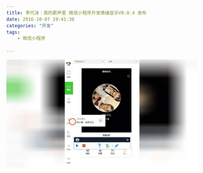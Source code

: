 ```yaml
---
title: 李代沫：我的歌声里 微信小程序开发情绪音乐V0.0.4 发布
date: 2016-10-07 19:41:38
categories: "开发"
tags:
	- 微信小程序

---
```


[![FRMA-ZEFI-YUMN.jpg][]][FRMA-ZEFI-YUMN.jpg 1]


[FRMA-ZEFI-YUMN.jpg]: static/resources/crawler/FRMA-ZEFI-YUMN.jpg
[FRMA-ZEFI-YUMN.jpg 1]: static/resources/crawler/I2AF-RAUY-EIY3.mp4
